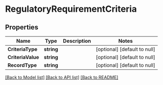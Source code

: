 # RegulatoryRequirementCriteria

## Properties
Name | Type | Description | Notes
------------ | ------------- | ------------- | -------------
**CriteriaType** | **string** |  | [optional] [default to null]
**CriteriaValue** | **string** |  | [optional] [default to null]
**RecordType** | **string** |  | [optional] [default to null]

[[Back to Model list]](../README.md#documentation-for-models) [[Back to API list]](../README.md#documentation-for-api-endpoints) [[Back to README]](../README.md)

